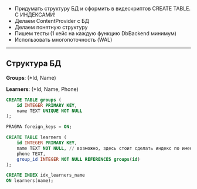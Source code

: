 * Придумать структуру БД и оформить в видескриптов CREATE TABLE. С ИНДЕКСАМИ!
* Делаем ContentProvider с БД
* Делаем понятную структуру
* Пишем тесты (1 кейс на каждую функцию DbBackend минимум)
* Использовать многопоточность (WAL)

---

## Структура БД

__Groups__: (*Id, Name)

__Learners__: (*Id, Name, Phone)

```sql
CREATE TABLE groups (
    id INTEGER PRIMARY KEY,
	name TEXT UNIQUE NOT NULL
);

PRAGMA foreign_keys = ON;

CREATE TABLE learners (
    id INTEGER PRIMARY KEY,
	name TEXT NOT NULL, // возможно, здесь стоит сделать индекс по имени
	phone TEXT,
	group_id INTEGER NOT NULL REFERENCES groups(id)
);

CREATE INDEX idx_learners_name
ON learners(name);
```